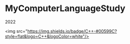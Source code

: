 # MyComputerLanguageStudy
2022

<img src="https://img.shields.io/badge/C++-#00599C?style=flat&logo=C++&logoColor=white"/>
